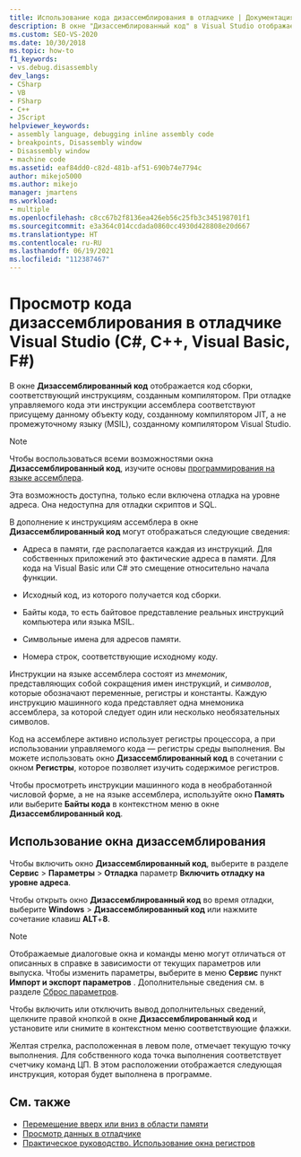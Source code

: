 ```yaml
---
title: Использование кода дизассемблирования в отладчике | Документация Майкрософт
description: В окне "Дизассемблированный код" в Visual Studio отображается код сборки, соответствующий созданным компилятором инструкциям.
ms.custom: SEO-VS-2020
ms.date: 10/30/2018
ms.topic: how-to
f1_keywords:
- vs.debug.disassembly
dev_langs:
- CSharp
- VB
- FSharp
- C++
- JScript
helpviewer_keywords:
- assembly language, debugging inline assembly code
- breakpoints, Disassembly window
- Disassembly window
- machine code
ms.assetid: eaf84dd0-c82d-481b-af51-690b74e7794c
author: mikejo5000
ms.author: mikejo
manager: jmartens
ms.workload:
- multiple
ms.openlocfilehash: c8cc67b2f8136ea426eb56c25fb3c345198701f1
ms.sourcegitcommit: e3a364c014ccdada0860cc4930d428808e20d667
ms.translationtype: HT
ms.contentlocale: ru-RU
ms.lasthandoff: 06/19/2021
ms.locfileid: "112387467"
---
```

# <a name="view-disassembly-code-in-the-visual-studio-debugger-c-c-visual-basic-f"></a>Просмотр кода дизассемблирования в отладчике Visual Studio (C#, C++, Visual Basic, F#)

В окне **Дизассемблированный код** отображается код сборки, соответствующий инструкциям, созданным компилятором. При отладке управляемого кода эти инструкции ассемблера соответствуют присущему данному объекту коду, созданному компилятором JIT, а не промежуточному языку (MSIL), созданному компилятором Visual Studio.

> [!NOTE]
> Чтобы воспользоваться всеми возможностями окна **Дизассемблированный код**, изучите основы [программирования на языке ассемблера](https://wikipedia.org/wiki/Assembly_language).

Эта возможность доступна, только если включена отладка на уровне адреса. Она недоступна для отладки скриптов и SQL.

В дополнение к инструкциям ассемблера в окне **Дизассемблированный код** могут отображаться следующие сведения:

- Адреса в памяти, где располагается каждая из инструкций. Для собственных приложений это фактические адреса в памяти. Для кода на Visual Basic или C# это смещение относительно начала функции.

- Исходный код, из которого получается код сборки.

- Байты кода, то есть байтовое представление реальных инструкций компьютера или языка MSIL.

- Символьные имена для адресов памяти.

- Номера строк, соответствующие исходному коду.

Инструкции на языке ассемблера состоят из *мнемоник*, представляющих собой сокращения имен инструкций, и *символов*, которые обозначают переменные, регистры и константы. Каждую инструкцию машинного кода представляет одна мнемоника ассемблера, за которой следует один или несколько необязательных символов.

Код на ассемблере активно использует регистры процессора, а при использовании управляемого кода — регистры среды выполнения. Вы можете использовать окно **Дизассемблированный код** в сочетании с окном **Регистры**, которое позволяет изучить содержимое регистров.

Чтобы просмотреть инструкции машинного кода в необработанной числовой форме, а не на языке ассемблера, используйте окно **Память** или выберите **Байты кода** в контекстном меню в окне **Дизассемблированный код**.

## <a name="use-the-disassembly-window"></a>Использование окна дизассемблирования

Чтобы включить окно **Дизассемблированный код**, выберите в разделе **Сервис** > **Параметры** > **Отладка** параметр **Включить отладку на уровне адреса**.

Чтобы открыть окно **Дизассемблированный код** во время отладки, выберите **Windows** > **Дизассемблированный код** или нажмите сочетание клавиш **ALT**+**8**.

> [!NOTE]
> Отображаемые диалоговые окна и команды меню могут отличаться от описанных в справке в зависимости от текущих параметров или выпуска. Чтобы изменить параметры, выберите в меню **Сервис** пункт **Импорт и экспорт параметров** . Дополнительные сведения см. в разделе [Сброс параметров](../ide/environment-settings.md#reset-settings).

Чтобы включить или отключить вывод дополнительных сведений, щелкните правой кнопкой в окне **Дизассемблированный код** и установите или снимите в контекстном меню соответствующие флажки.

Желтая стрелка, расположенная в левом поле, отмечает текущую точку выполнения. Для собственного кода точка выполнения соответствует счетчику команд ЦП. В этом расположении отображается следующая инструкция, которая будет выполнена в программе.

## <a name="see-also"></a>См. также

* [Перемещение вверх или вниз в области памяти](../debugger/how-to-page-up-or-down-in-memory.md)
* [Просмотр данных в отладчике](../debugger/viewing-data-in-the-debugger.md)
* [Практическое руководство. Использование окна регистров](../debugger/how-to-use-the-registers-window.md)